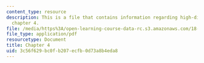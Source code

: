 ```yaml
---
content_type: resource
description: This is a file that contains information regarding high-dimensional statistics
  chapter 4.
file: /media/https%3A/open-learning-course-data-rc.s3.amazonaws.com/18-s997-high-dimensional-statistics-spring-2015/3c56f629bc0fb207ecfb0d73a8b4eda8_MIT18_S997S15_Chapter4.pdf
file_type: application/pdf
resourcetype: Document
title: Chapter 4
uid: 3c56f629-bc0f-b207-ecfb-0d73a8b4eda8
---
```

